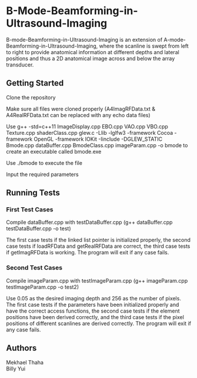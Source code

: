 
# B-Mode-Beamforming-in-Ultrasound-Imaging
B-mode-Beamforming-in-Ultrasound-Imaging is an extension of A-mode-Beamforming-in-Ultrasound-Imaging, where the scanline is swept from left to right to provide anatomical information at different depths and lateral positions and thus a 2D anatomical image across and below the array transducer.
​
## Getting Started
Clone the repository  

Make sure all files were cloned properly (A4ImagRFData.txt & A4RealRFData.txt can be replaced with any echo data files)  

Use g++ -std=c++11 ImageDisplay.cpp EBO.cpp VAO.cpp VBO.cpp Texture.cpp shaderClass.cpp glew.c -Llib -lglfw3 -framework Cocoa -framework OpenGL -framework IOKit -Iinclude -DGLEW_STATIC Bmode.cpp dataBuffer.cpp BmodeClass.cpp imageParam.cpp -o bmode to create an executable called bmode.exe 

Use ./bmode to execute the file

Input the required parameters
## Running Tests
### First Test Cases
Compile dataBuffer.cpp with testDataBuffer.cpp (g++ dataBuffer.cpp testDataBuffer.cpp -o test)  

The first case tests if the linked list pointer is initialized properly, the second case tests if loadRFData and getRealRFData are correct, the third case tests if getImagRFData is working. The program will exit if any case fails.  

### Second Test Cases
Compile imageParam.cpp with testImageParam.cpp (g++ imageParam.cpp testImageParam.cpp -o test2)  

Use 0.05 as the desired imaging depth and 256 as the number of pixels. The first case tests if the parameters have been initialized properly and have the correct access functions, the second case tests if the element positions have been derived correctly, and the third case tests if the pixel positions of different scanlines are derived correctly. The program will exit if any case fails.  

## Authors
Mekhael Thaha  
Billy Yui

